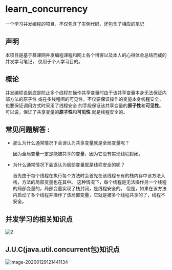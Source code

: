 # learn_concurrency
一个学习并发编程的项目，不仅包含了实例代码，还包含了相应的笔记

## 声明
本项目是基于慕课网并发编程课程和网上各个博客以及本人的心得体会总结而成的并发学习笔记，
仅用于个人学习目的。

## 概论
并发编程说到底是防止多个线程在操作共享变量时由于该共享变量本身无法保证内部方法的原子性
或在多线程间的可见性。不仅要保证操作的变量本身线程安全，也要保证调用方式时采用了线程安全
的手段保证该共享变量的**原子性**和**可见性**。可以说，保证了共享变量的**原子性**和**可见性**
就是线程安全的。

## 常见问题解答 :
* 那么为什么通常情况下会误认为共享变量就是全局变量呢？

  因为全局变量一定是能被共享的变量，因为它没有实现线程封闭。

* 为什么通常情况下会误认为局部变量就是线程安全的呢？

  首先由于每个线程在执行每个方法时会首先在该线程专有的栈内存中该方法入栈，方法的局部变量也在其中。
  这种情况下，每个线程是无法操作另一个线程的局部变量的，局部变量实现了栈封闭，是线程安全的。
  但是，如果在该方法内启动了多个线程并操作了该局部变量，它就是被多个线程共享的了，线程不安全。

## 并发学习的相关知识点
![2](https://tva1.sinaimg.cn/large/006tNbRwgy1gbfsmk5qvvj30w50gotgp.jpg)

## J.U.C(java.util.concurrent包)知识点
![image-20200129121441134](https://tva1.sinaimg.cn/large/006tNbRwgy1gbdb5smnbbj31hc0tsncv.jpg)
